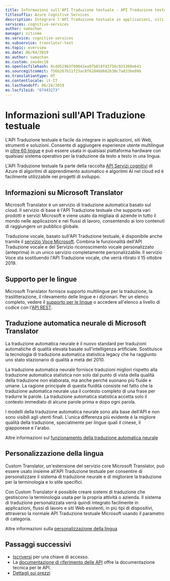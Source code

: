 ```yaml
---
title: Informazioni sull'API Traduzione testuale - API Traduzione testuale
titlesuffix: Azure Cognitive Services
description: Integrare l'API Traduzione testuale in applicazioni, siti Web, strumenti e altre soluzioni per assicurare esperienze utente multilingue.
services: cognitive-services
author: swmachan
manager: nitinme
ms.service: cognitive-services
ms.subservice: translator-text
ms.topic: overview
ms.date: 06/04/2019
ms.author: swmachan
ms.custom: seodec18
ms.openlocfilehash: 8cdd52963f89041ea97b018fd3756c925308e641
ms.sourcegitcommit: f56b267b11f23ac8f6284bb662b38c7a8336e99b
ms.translationtype: HT
ms.contentlocale: it-IT
ms.lasthandoff: 06/28/2019
ms.locfileid: "67443273"
---
```

# <a name="what-is-the-translator-text-api"></a>Informazioni sull'API Traduzione testuale

L'API Traduzione testuale è facile da integrare in applicazioni, siti Web, strumenti e soluzioni. Consente di aggiungere esperienze utente multilingue in [oltre 60 lingue](languages.md) e può essere usata in qualsiasi piattaforma hardware con qualsiasi sistema operativo per la traduzione da testo a testo in una lingua.

L'API Traduzione testuale fa parte della raccolta [API Servizi cognitivi](https://docs.microsoft.com/azure/#pivot=products&panel=ai) di Azure di algoritmi di apprendimento automatico e algoritmi AI nel cloud ed è facilmente utilizzabile nei progetti di sviluppo.

## <a name="about-microsoft-translator"></a>Informazioni su Microsoft Translator

Microsoft Translator è un servizio di traduzione automatica basato sul cloud. Il servizio di base è l'API Traduzione testuale che supporta vari prodotti e servizi Microsoft e viene usato da migliaia di aziende in tutto il mondo nelle applicazioni e nei flussi di lavoro, consentendo ai loro contenuti di raggiungere un pubblico globale.

Traduzione vocale, basato sull'API Traduzione testuale, è disponibile anche tramite il [servizio Voce Microsoft](https://docs.microsoft.com/azure/cognitive-services/speech-service/). Combina le funzionalità dell'API Traduzione vocale e del Servizio riconoscimento vocale personalizzato (anteprima) in un unico servizio completamente personalizzabile. Il servizio Voce sta sostituendo l'API Traduzione vocale, che verrà ritirato il 15 ottobre 2019.

## <a name="language-support"></a>Supporto per le lingue

Microsoft Translator fornisce supporto multilingue per la traduzione, la traslitterazione, il rilevamento delle lingue e i dizionari. Per un elenco completo, vedere il [supporto per le lingue](language-support.md) o accedere all'elenco a livello di codice con l'[API REST](https://docs.microsoft.com/azure/cognitive-services/translator/reference/v3-0-languages).  

## <a name="microsoft-translator-neural-machine-translation"></a>Traduzione automatica neurale di Microsoft Translator

La traduzione automatica neurale è il nuovo standard per traduzioni automatiche di qualità elevata basate sull'intelligenza artificiale. Sostituisce la tecnologia di traduzione automatica statistica legacy che ha raggiunto uno stato stazionario di qualità a metà del 2010.

La traduzione automatica neurale fornisce traduzioni migliori rispetto alla traduzione automatica statistica non solo dal punto di vista della qualità della traduzione non elaborata, ma anche perché suonano più fluide e umane. La ragione principale di questa fluidità consiste nel fatto che la traduzione automatica neurale usa il contesto completo di una frase per tradurre le parole. La traduzione automatica statistica accetta solo il contesto immediato di alcune parole prima e dopo ogni parola.

I modelli della traduzione automatica neurale sono alla base dell'API e non sono visibili agli utenti finali. L'unica differenza più evidente è la migliore qualità della traduzione, specialmente per lingue quali il cinese, il giapponese e l'arabo.

Altre informazioni sul [funzionamento della traduzione automatica neurale](https://www.microsoft.com/en-us/translator/mt.aspx#nnt)

## <a name="language-customization"></a>Personalizzazione della lingua

Custom Translator, un'estensione del servizio core Microsoft Translator, può essere usato insieme all'API Traduzione testuale per consentire di personalizzare il sistema di traduzione neurale e di migliorare la traduzione per la terminologia e lo stile specifici.

Con Custom Translator è possibile creare sistemi di traduzione che gestiscono la terminologia usata per la propria attività o azienda. Il sistema di traduzione personalizzata verrà quindi integrato facilmente in applicazioni, flussi di lavoro e siti Web esistenti, in più tipi di dispositivi, attraverso la normale API Traduzione testuale Microsoft usando il parametro di categoria.

Altre informazioni sulla [personalizzazione della lingua](customization.md)

## <a name="next-steps"></a>Passaggi successivi

- [Iscriversi](translator-text-how-to-signup.md) per una chiave di accesso.
- La [documentazione di riferimento delle API](https://docs.microsoft.com/azure/cognitive-services/Translator/reference/v3-0-reference) offre la documentazione tecnica per le API.
- [Dettagli sui prezzi](https://azure.microsoft.com/pricing/details/cognitive-services/translator-text-api/)
